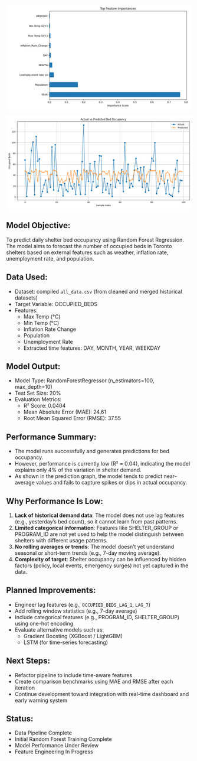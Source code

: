 
![<# alt text #>](Figure_1.png "Figure_1.png")

![Random Forest Results](random_forest_results_toronto.png)

Model Objective:
----------------
To predict daily shelter bed occupancy using Random Forest Regression. The model aims to forecast the number of occupied beds in Toronto shelters based on external features such as weather, inflation rate, unemployment rate, and population.

Data Used:
----------
- Dataset: compiled `all_data.csv` (from cleaned and merged historical datasets)
- Target Variable: OCCUPIED_BEDS
- Features: 
  - Max Temp (°C)
  - Min Temp (°C)
  - Inflation Rate Change
  - Population
  - Unemployment Rate
  - Extracted time features: DAY, MONTH, YEAR, WEEKDAY

Model Output:
-------------
- Model Type: RandomForestRegressor (n_estimators=100, max_depth=10)
- Test Set Size: 20%
- Evaluation Metrics:
  - R² Score: 0.0404
  - Mean Absolute Error (MAE): 24.61
  - Root Mean Squared Error (RMSE): 37.55

Performance Summary:
--------------------
- The model runs successfully and generates predictions for bed occupancy.
- However, performance is currently low (R² = 0.04), indicating the model explains only 4% of the variation in shelter demand.
- As shown in the prediction graph, the model tends to predict near-average values and fails to capture spikes or dips in actual occupancy.

Why Performance Is Low:
------------------------
1. **Lack of historical demand data**: The model does not use lag features (e.g., yesterday’s bed count), so it cannot learn from past patterns.
2. **Limited categorical information**: Features like SHELTER_GROUP or PROGRAM_ID are not yet used to help the model distinguish between shelters with different usage patterns.
3. **No rolling averages or trends**: The model doesn’t yet understand seasonal or short-term trends (e.g., 7-day moving average).
4. **Complexity of target**: Shelter occupancy can be influenced by hidden factors (policy, local events, emergency surges) not yet captured in the data.

Planned Improvements:
---------------------
- Engineer lag features (e.g., `OCCUPIED_BEDS_LAG_1`, `LAG_7`)
- Add rolling window statistics (e.g., 7-day average)
- Include categorical features (e.g., PROGRAM_ID, SHELTER_GROUP) using one-hot encoding
- Evaluate alternative models such as:
  - Gradient Boosting (XGBoost / LightGBM)
  - LSTM (for time-series forecasting)

Next Steps:
-----------
- Refactor pipeline to include time-aware features
- Create comparison benchmarks using MAE and RMSE after each iteration
- Continue development toward integration with real-time dashboard and early warning system

Status:
-------
- Data Pipeline Complete
- Initial Random Forest Training Complete
- Model Performance Under Review
- Feature Engineering In Progress
